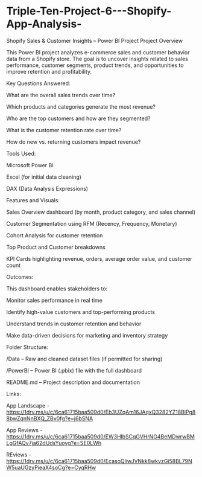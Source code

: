 # Triple-Ten-Project-6---Shopify-App-Analysis-

Shopify Sales & Customer Insights – Power BI Project
Project Overview

This Power BI project analyzes e-commerce sales and customer behavior data from a Shopify store. The goal is to uncover insights related to sales performance, customer segments, product trends, and opportunities to improve retention and profitability.

Key Questions Answered:

What are the overall sales trends over time?

Which products and categories generate the most revenue?

Who are the top customers and how are they segmented?

What is the customer retention rate over time?

How do new vs. returning customers impact revenue?

Tools Used:

Microsoft Power BI

Excel (for initial data cleaning)

DAX (Data Analysis Expressions)

Features and Visuals:

Sales Overview dashboard (by month, product category, and sales channel)

Customer Segmentation using RFM (Recency, Frequency, Monetary)

Cohort Analysis for customer retention

Top Product and Customer breakdowns

KPI Cards highlighting revenue, orders, average order value, and customer count

Outcomes:

This dashboard enables stakeholders to:

Monitor sales performance in real time

Identify high-value customers and top-performing products

Understand trends in customer retention and behavior

Make data-driven decisions for marketing and inventory strategy

Folder Structure:

/Data – Raw and cleaned dataset files (if permitted for sharing)

/PowerBI – Power BI (.pbix) file with the full dashboard

README.md – Project description and documentation


Links:

App Landscape - https://1drv.ms/u/c/6ca61715baa509d0/Eb3UZqAm16JAqxQ3282YZ18BlPg88bwZqnNnBXQ_ZBv0fg?e=j6bSNA

App Reviews - https://1drv.ms/u/c/6ca61715baa509d0/EW3HlbSCqGVHrNG4BeMDwrwBMLgGfAQv7ja62dUdsYuoyg?e=SE0LWh

REviews - https://1drv.ms/u/c/6ca61715baa509d0/EcasoQliwJVNkk8wkvzGi58BL79NW5uaUGzyPieaX4soCg?e=CyqRHw



